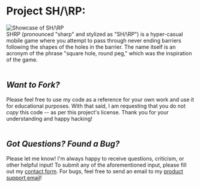 # __Project SH/\RP:__  
![](https://dl.michaelpmiddleton.com/SHRP/showcase.gif "Showcase of SH/\RP")  
SHRP (pronounced "sharp" and stylized as "SH/\RP") is a hyper-casual mobile game where you attempt to pass through never ending barriers following the shapes of the holes in the barrier. The name itself is an acronym of the phrase "square hole, round peg," which was the inspiration of the game.  
</br>

## _Want to Fork?_
Please feel free to use my code as a reference for your own work and use it for educational purposes. With that said, I am requesting that you do not _copy_ this code -- as per this project's license. Thank you for your understanding and happy hacking!
</br></br>

## _Got Questions? Found a Bug?_ 
Please let me know! I'm always happy to receive questions, criticism, or other helpful input! To submit any of the aforementioned input, please fill out my [contact form](https://michaelpmiddleton.com/#contact). For bugs, feel free to send an email to my [product support email](mailto:support@michaelpmiddleton.com)!